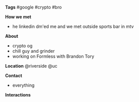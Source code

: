 **Tags**
#google #crypto #bro

**How we met**
- he linkedin dm'ed me and we met outside sports bar in mtv

**About**
- crypto og
- chill guy and grinder
- working on Formless with Brandon Tory

**Location**
@riverside
@uc

**Contact**
- everything

**Interactions**